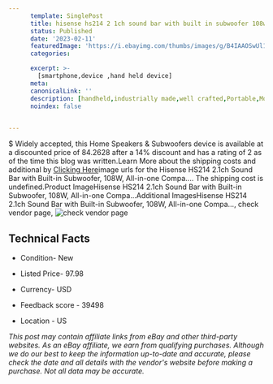 ```yaml
---
      template: SinglePost
      title: hisense hs214 2 1ch sound bar with built in subwoofer 108w all in one compa 
      status: Published
      date: '2023-02-11'
      featuredImage: 'https://i.ebayimg.com/thumbs/images/g/B4IAAOSwUl1j4RWs/s-l225.jpg'
      categories: 

      excerpt: >-
        [smartphone,device ,hand held device]
      meta:
      canonicalLink: ''
      description: [handheld,industrially made,well crafted,Portable,Mobile,Compact,Convenient,Lightweight,Maneuverable,Man-portable,Miniature,Carriable,Hand-held,Light,Holdable,Transportable,Mobile device,Pocket-sized,On-the-go,Wireless,Cordless,Compact size,Convenient size, smartphone,device ,hand held device]
      noindex: false

        
---
```

$
    Widely accepted, this Home Speakers & Subwoofers device is available at a discounted price of 84.2628 after a 14% discount and has a rating of 2 as of the time this blog was written.Learn More about the shipping costs and additional by [Clicking Here](https://www.ebay.com/itm/325525466687?hash=item4bcad46e3f%3Ag%3AB4IAAOSwUl1j4RWs&mkevt=1&mkcid=1&mkrid=711-53200-19255-0&campid=%253CePNCampaignId%253E&customid=%253CreferenceId%253E&toolid=10049)image urls for the Hisense HS214 2.1ch Sound Bar with Built-in Subwoofer, 108W, All-in-one Compa.... The shipping cost is undefined.Product ImageHisense HS214 2.1ch Sound Bar with Built-in Subwoofer, 108W, All-in-one Compa...Additional ImagesHisense HS214 2.1ch Sound Bar with Built-in Subwoofer, 108W, All-in-one Compa..., check vendor page, ![check vendor page](https://origin-galleryplus.ebayimg.com/ws/web/325525466687_2_0_1/225x225.jpg,https://origin-galleryplus.ebayimg.com/ws/web/325525466687_3_0_1/225x225.jpg,https://origin-galleryplus.ebayimg.com/ws/web/325525466687_4_0_1/225x225.jpg,https://origin-galleryplus.ebayimg.com/ws/web/325525466687_5_0_1/225x225.jpg,https://origin-galleryplus.ebayimg.com/ws/web/325525466687_6_0_1/225x225.jpg,https://origin-galleryplus.ebayimg.com/ws/web/325525466687_7_0_1/225x225.jpg,https://origin-galleryplus.ebayimg.com/ws/web/325525466687_8_0_1/225x225.jpg,https://origin-galleryplus.ebayimg.com/ws/web/325525466687_9_0_1/225x225.jpg,https://origin-galleryplus.ebayimg.com/ws/web/325525466687_10_0_1/225x225.jpg,https://origin-galleryplus.ebayimg.com/ws/web/325525466687_11_0_1/225x225.jpg,https://origin-galleryplus.ebayimg.com/ws/web/325525466687_12_0_1/225x225.jpg)
    
    

 ## Technical Facts 



     
      

 - Condition- New 


      

 - Listed Price- 97.98 


      

 - Currency- USD 


      

 - Feedback score - 39498 


      

 - Location - US 


      
      

 *_This post may contain affiliate links from eBay and other third-party websites. As an eBay affiliate, we earn from qualifying purchases. Although we do our best to keep the information up-to-date and accurate, please check the date and all details with the vendor's website before making a purchase. Not all data may be accurate._*



    
    
    
    
    